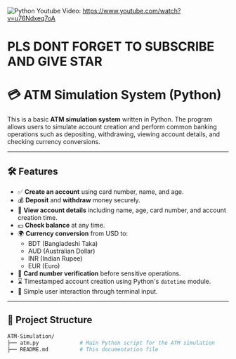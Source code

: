 
![Python](https://github.com/user-attachments/assets/41d5c6e8-d9e5-469e-8662-a0994daa4926)
Youtube Video: https://www.youtube.com/watch?v=u76Ndxeq7oA
# PLS DONT FORGET TO SUBSCRIBE AND GIVE STAR

# 💳 ATM Simulation System (Python) 

This is a basic **ATM simulation system** written in Python. The program allows users to simulate account creation and perform common banking operations such as depositing, withdrawing, viewing account details, and checking currency conversions. 

---

## 🛠 Features

- ✅ **Create an account** using card number, name, and age.
- 💰 **Deposit** and **withdraw** money securely.
- 📄 **View account details** including name, age, card number, and account creation time.
- 💵 **Check balance** at any time.
- 🌍 **Currency conversion** from USD to:
  - BDT (Bangladeshi Taka)
  - AUD (Australian Dollar)
  - INR (Indian Rupee)
  - EUR (Euro)
- 🔐 **Card number verification** before sensitive operations.
- ⌛ Timestamped account creation using Python's `datetime` module.
- 🧠 Simple user interaction through terminal input.

---

## 📁 Project Structure


```bash
ATM-Simulation/
├── atm.py             # Main Python script for the ATM simulation
├── README.md          # This documentation file


